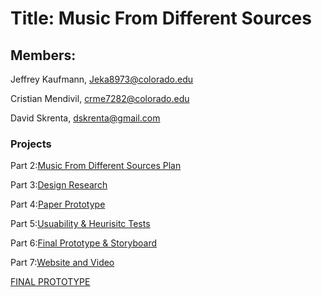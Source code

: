 # Title: Music From Different Sources

## Members:
Jeffrey Kaufmann, Jeka8973@colorado.edu

Cristian Mendivil, crme7282@colorado.edu

David Skrenta, dskrenta@gmail.com


### Projects
Part 2:[Music From Different Sources Plan](https://docs.google.com/document/d/12WC9w01Nyhcg9ki_fDFLli3TOBmdW46y8QF-nGxx_IY)

Part 3:[Design Research](https://docs.google.com/document/d/1qFawQG8eONPIkcGtbhFkNvFg2u2ZXtgCou_Ac43q1yA)

Part 4:[Paper Prototype](https://docs.google.com/document/d/1L0pBlVyiZfG8u6eGSJQqvwWg1fhR9kc7MLUn_YGUBMQ/edit?usp=sharing)

Part 5:[Usuability & Heurisitc Tests](https://docs.google.com/document/d/1-jRhyyciiw8WtecQstMoFzbk1lbY2tsccM6JYhdHPus/edit)

Part 6:[Final Prototype & Storyboard](https://docs.google.com/document/d/1YmgWnY9E9bWIw3iCkOQ2SryiidarFffZNvF8kB1aR_8/edit?usp=sharing)

Part 7:[Website and Video](https://drive.google.com/file/d/19gjbiTk5vII7NK5cnUEhN11_Lh6CyPKZ/view?usp=sharing)

[FINAL PROTOTYPE](https://www.figma.com/proto/RW007fRuqBbjXWmFAPEMzYbn/FInal-Prototype?node-id=0%3A1&scaling=scale-down)
